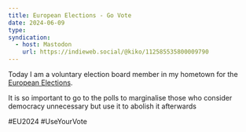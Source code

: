 ```yaml
---
title: European Elections - Go Vote
date: 2024-06-09
type: 
syndication:
  - host: Mastodon
    url: https://indieweb.social/@kiko/112585535800009790
---
```


Today I am a voluntary election board member in my hometown for the [European Elections](https://elections.europa.eu/).

It is so important to go to the polls to marginalise those who consider democracy unnecessary but use it to abolish it afterwards

#EU2024 #UseYourVote
